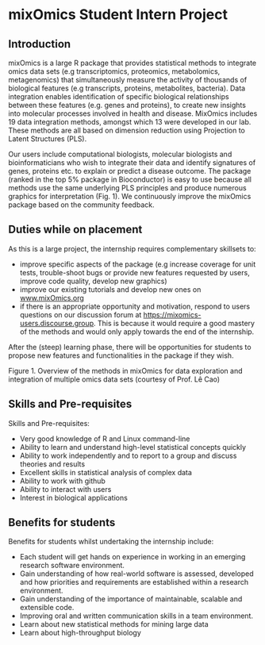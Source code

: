 # mixOmics Student Intern Project

## Introduction 

mixOmics is a large R package that provides statistical methods to integrate omics data sets (e.g transcriptomics, proteomics, metabolomics, metagenomics) that simultaneously measure the activity of thousands of biological features (e.g transcripts, proteins, metabolites, bacteria). Data integration enables identification of specific biological relationships between these features (e.g. genes and proteins), to create new insights into molecular processes involved in health and disease. MixOmics includes 19 data integration methods, amongst which 13 were developed in our lab. These methods are all based on dimension reduction using Projection to Latent Structures (PLS).

Our users include computational biologists, molecular biologists and bioinformaticians who wish to integrate their data and identify signatures of genes, proteins etc. to explain or predict a disease outcome. The package (ranked in the top 5% package in Bioconductor) is easy to use because all methods use the same underlying PLS principles and produce numerous graphics for interpretation (Fig. 1). We continuously improve the mixOmics package based on the community feedback. 

## Duties while on placement 

As this is a large project, the internship requires complementary skillsets to:

- improve specific aspects of the package (e.g increase coverage for unit tests, trouble-shoot bugs or provide new features requested by users, improve code quality, develop new graphics)
- improve our existing tutorials and develop new ones on www.mixOmics.org
- if there is an appropriate opportunity and motivation, respond to users questions on our discussion forum at https://mixomics-users.discourse.group. This is because it would require a good mastery of the methods and would only apply towards the end of the internship.

After the (steep) learning phase, there will be opportunities for students to propose new features and functionalities in the package if they wish.

Figure 1. Overview of the methods in mixOmics for data exploration and integration of multiple omics data sets (courtesy of Prof. Lê Cao)

## Skills and Pre-requisites 

Skills and Pre-requisites:

- Very good knowledge of R and Linux command-line
- Ability to learn and understand high-level statistical concepts quickly
- Ability to work independently and to report to a group and discuss theories and results
- Excellent skills in statistical analysis of complex data
- Ability to work with github
- Ability to interact with users
- Interest in biological applications

## Benefits for students 

Benefits for students whilst undertaking the internship include:
- Each student will get hands on experience in working in an emerging research software environment.
- Gain understanding of how real-world software is assessed, developed and how priorities and requirements are established within a research environment.
- Gain understanding of the importance of maintainable, scalable and extensible code.
- Improving oral and written communication skills in a team environment.
- Learn about new statistical methods for mining large data
- Learn about high-throughput biology
